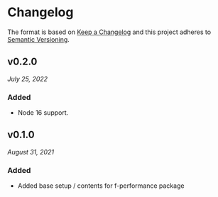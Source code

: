 # Changelog

The format is based on [Keep a Changelog](http://keepachangelog.com/en/1.0.0/)
and this project adheres to [Semantic Versioning](http://semver.org/spec/v2.0.0.html).

v0.2.0
------------------------------
*July 25, 2022*

### Added
- Node 16 support.


v0.1.0
------------------------------
*August 31, 2021*

### Added
- Added base setup / contents for f-performance package
